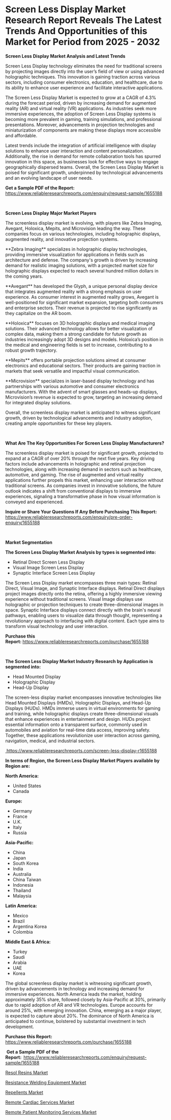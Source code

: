 <p><h1>Screen Less Display Market Research Report Reveals The Latest Trends And Opportunities of this Market for Period from 2025 - 2032</h1></p><p><strong>Screen Less Display Market Analysis and Latest Trends</strong></p>
<p><p>Screen Less Display technology eliminates the need for traditional screens by projecting images directly into the user’s field of view or using advanced holographic techniques. This innovation is gaining traction across various sectors, including consumer electronics, education, and healthcare, due to its ability to enhance user experience and facilitate interactive applications. </p><p>The Screen Less Display Market is expected to grow at a CAGR of 4.3% during the forecast period, driven by increasing demand for augmented reality (AR) and virtual reality (VR) applications. As industries seek more immersive experiences, the adoption of Screen Less Display systems is becoming more prevalent in gaming, training simulations, and professional presentations. Moreover, advancements in projection technologies and miniaturization of components are making these displays more accessible and affordable.</p><p>Latest trends include the integration of artificial intelligence with display solutions to enhance user interaction and content personalization. Additionally, the rise in demand for remote collaboration tools has spurred innovation in this space, as businesses look for effective ways to engage geographically dispersed teams. Overall, the Screen Less Display Market is poised for significant growth, underpinned by technological advancements and an evolving landscape of user needs.</p></p>
<p><strong>Get a Sample PDF of the Report:&nbsp;</strong> <a href="https://www.reliableresearchreports.com/enquiry/request-sample/1655188?utm_campaign=9&utm_medium=2&utm_source=Github&utm_content=ia&utm_term=07032025&utm_id=screen-less-display">https://www.reliableresearchreports.com/enquiry/request-sample/1655188</a></p>
<p>&nbsp;</p>
<p><strong>Screen Less Display Major Market Players</strong></p>
<p><p>The screenless display market is evolving, with players like Zebra Imaging, Avegant, Holoxica, Mepits, and Microvision leading the way. These companies focus on various technologies, including holographic displays, augmented reality, and innovative projection systems.</p><p>**Zebra Imaging** specializes in holographic display technologies, providing immersive visualization for applications in fields such as architecture and defense. The company's growth is driven by increasing demand for realistic imaging solutions, with a projected market size for holographic displays expected to reach several hundred million dollars in the coming years.</p><p>**Avegant** has developed the Glyph, a unique personal display device that integrates augmented reality with a strong emphasis on user experience. As consumer interest in augmented reality grows, Avegant is well-positioned for significant market expansion, targeting both consumers and enterprise sectors. Their revenue is projected to rise significantly as they capitalize on the AR boom.</p><p>**Holoxica** focuses on 3D holographic displays and medical imaging solutions. Their advanced technology allows for better visualization of complex data, making them a strong candidate for future growth as industries increasingly adopt 3D designs and models. Holoxica’s position in the medical and engineering fields is set to increase, contributing to a robust growth trajectory.</p><p>**Mepits** offers portable projection solutions aimed at consumer electronics and educational sectors. Their products are gaining traction in markets that seek versatile and impactful visual communication.</p><p>**Microvision** specializes in laser-based display technology and has partnerships with various automotive and consumer electronics manufacturers. With the advent of smart glasses and heads-up displays, Microvision’s revenue is expected to grow, targeting an increasing demand for integrated display solutions.</p><p>Overall, the screenless display market is anticipated to witness significant growth, driven by technological advancements and industry adoption, creating ample opportunities for these key players.</p></p>
<p>&nbsp;</p>
<p><strong>What Are The Key Opportunities For Screen Less Display Manufacturers?</strong></p>
<p><p>The screenless display market is poised for significant growth, projected to expand at a CAGR of over 20% through the next five years. Key driving factors include advancements in holographic and retinal projection technologies, along with increasing demand in sectors such as healthcare, automotive, and gaming. The rise of augmented and virtual reality applications further propels this market, enhancing user interaction without traditional screens. As companies invest in innovative solutions, the future outlook indicates a shift from conventional displays to immersive experiences, signaling a transformative phase in how visual information is conveyed and experienced.</p></p>
<p><strong>Inquire or Share Your Questions If Any Before Purchasing This Report:</strong> <a href="https://www.reliableresearchreports.com/enquiry/pre-order-enquiry/1655188?utm_campaign=9&utm_medium=2&utm_source=Github&utm_content=ia&utm_term=07032025&utm_id=screen-less-display">https://www.reliableresearchreports.com/enquiry/pre-order-enquiry/1655188</a></p>
<p>&nbsp;</p>
<p><strong>Market Segmentation</strong></p>
<p><strong>The Screen Less Display Market Analysis by types is segmented into:</strong></p>
<p><ul><li>Retinal Direct Screen Less Display</li><li>Visual Image Screen Less Display</li><li>Synaptic Interface Screen Less Display</li></ul></p>
<p><p>The Screen Less Display market encompasses three main types: Retinal Direct, Visual Image, and Synaptic Interface displays. Retinal Direct displays project images directly onto the retina, offering a highly immersive viewing experience without traditional screens. Visual Image displays use holographic or projection techniques to create three-dimensional images in space. Synaptic Interface displays connect directly with the brain's neural pathways, enabling users to visualize data through thought, representing a revolutionary approach to interfacing with digital content. Each type aims to transform visual technology and user interaction.</p></p>
<p><strong>Purchase this Report:&nbsp;</strong><a href="https://www.reliableresearchreports.com/purchase/1655188?utm_campaign=9&utm_medium=2&utm_source=Github&utm_content=ia&utm_term=07032025&utm_id=screen-less-display">https://www.reliableresearchreports.com/purchase/1655188</a></p>
<p>&nbsp;</p>
<p><strong>The Screen Less Display Market Industry Research by Application is segmented into:</strong></p>
<p><ul><li>Head Mounted Display</li><li>Holographic Display</li><li>Head-Up Display</li></ul></p>
<p><p>The screen-less display market encompasses innovative technologies like Head Mounted Displays (HMDs), Holographic Displays, and Head-Up Displays (HUDs). HMDs immerse users in virtual environments for gaming and training, while holographic displays create three-dimensional visuals that enhance experiences in entertainment and design. HUDs project essential information onto a transparent surface, commonly used in automobiles and aviation for real-time data access, improving safety. Together, these applications revolutionize user interaction across gaming, navigation, medical, and industrial sectors.</p></p>
<p><a href="https://www.reliableresearchreports.com/screen-less-display-r1655188?utm_campaign=9&utm_medium=2&utm_source=Github&utm_content=ia&utm_term=07032025&utm_id=screen-less-display">&nbsp;https://www.reliableresearchreports.com/screen-less-display-r1655188</a></p>
<p><strong>In terms of Region, the Screen Less Display Market Players available by Region are:</strong></p>
<p>
    <p> <strong> North America: </strong>
        <ul>
            <li>United States</li>
            <li>Canada</li>
        </ul>
        </p> 
    <p> <strong> Europe: </strong>
        <ul>
            <li>Germany</li>
            <li>France</li>
            <li>U.K.</li>
            <li>Italy</li>
            <li>Russia</li>
        </ul>
        </p> 
    <p> <strong> Asia-Pacific: </strong>
        <ul>
            <li>China</li>
            <li>Japan</li>
            <li>South Korea</li>
            <li>India</li>
            <li>Australia</li>
            <li>China Taiwan</li>
            <li>Indonesia</li>
            <li>Thailand</li>
            <li>Malaysia</li>
        </ul>
        </p> 
    <p> <strong> Latin America: </strong>
        <ul>
            <li>Mexico</li>
            <li>Brazil</li>
            <li>Argentina Korea</li>
            <li>Colombia</li>
        </ul>
        </p> 
    <p> <strong> Middle East & Africa: </strong>
        <ul>
            <li>Turkey</li>
            <li>Saudi</li>
            <li>Arabia</li>
            <li>UAE</li>
            <li>Korea</li>
        </ul>
    </p>
    </p>
<p><p>The global screenless display market is witnessing significant growth, driven by advancements in technology and increasing demand for immersive experiences. North America leads the market, holding approximately 35% share, followed closely by Asia-Pacific at 30%, primarily due to rapid adoption of AR and VR technologies. Europe accounts for around 25%, with emerging innovation. China, emerging as a major player, is expected to capture about 20%. The dominance of North America is anticipated to continue, bolstered by substantial investment in tech development.</p></p>
<p><strong>Purchase this Report: </strong><a href="https://www.reliableresearchreports.com/purchase/1655188?utm_campaign=9&utm_medium=2&utm_source=Github&utm_content=ia&utm_term=07032025&utm_id=screen-less-display">https://www.reliableresearchreports.com/purchase/1655188</a></p>
<p>&nbsp;<strong>Get a Sample PDF of the Report:&nbsp;&nbsp;</strong><a href="https://www.reliableresearchreports.com/enquiry/request-sample/1655188?utm_campaign=9&utm_medium=2&utm_source=Github&utm_content=ia&utm_term=07032025&utm_id=screen-less-display">https://www.reliableresearchreports.com/enquiry/request-sample/1655188</a></p>
<p><strong></strong></p>
<p><p><a href="https://github.com/oshrykauraj7/Market-Research-Report-List-1/blob/main/resol-resins-market.md?utm_campaign=9&utm_medium=2&utm_source=Github&utm_content=ia&utm_term=07032025&utm_id=screen-less-display">Resol Resins Market</a></p><p><a href="https://github.com/forgazerbyjt/Market-Research-Report-List-1/blob/main/resistance-welding-equipment-market.md?utm_campaign=9&utm_medium=2&utm_source=Github&utm_content=ia&utm_term=07032025&utm_id=screen-less-display">Resistance Welding Equipment Market</a></p><p><a href="https://github.com/merkinedry7b/Market-Research-Report-List-1/blob/main/repellents-market.md?utm_campaign=9&utm_medium=2&utm_source=Github&utm_content=ia&utm_term=07032025&utm_id=screen-less-display">Repellents Market</a></p><p><a href="https://github.com/nacrehuipie/Market-Research-Report-List-1/blob/main/remote-cardiac-services-market.md?utm_campaign=9&utm_medium=2&utm_source=Github&utm_content=ia&utm_term=07032025&utm_id=screen-less-display">Remote Cardiac Services Market</a></p><p><a href="https://github.com/wynonachirei9/Market-Research-Report-List-1/blob/main/remote-patient-monitoring-services-market.md?utm_campaign=9&utm_medium=2&utm_source=Github&utm_content=ia&utm_term=07032025&utm_id=screen-less-display">Remote Patient Monitoring Services Market</a></p></p>